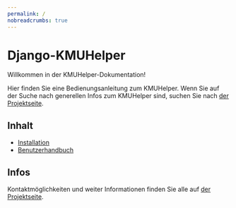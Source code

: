 ```yaml
---
permalink: /
nobreadcrumbs: true
---
```


# Django-KMUHelper

Willkommen in der KMUHelper-Dokumentation!

Hier finden Sie eine Bedienungsanleitung zum KMUHelper. Wenn Sie auf der Suche nach generellen Infos zum KMUHelper sind, suchen Sie nach [der Projektseite](https://rafaelurben.ch/kmuhelper).

## Inhalt

- [Installation](installation.md)
- [Benutzerhandbuch](manual/README.md)

## Infos

Kontaktmöglichkeiten und weiter Informationen finden Sie alle auf [der Projektseite](https://rafaelurben.ch/kmuhelper).
